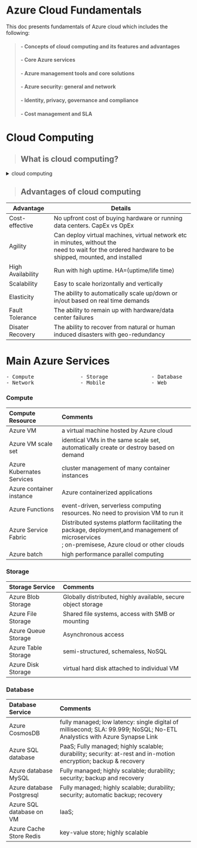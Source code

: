 # Azure Cloud Fundamentals

This doc presents fundamentals of Azure cloud which includes the following:


> ####   - Concepts of cloud computing and its features and advantages
> ####   - Core Azure services
> ####   - Azure management tools and core solutions
> ####   - Azure security: general and network
> ####   - Identity, privacy, governance and compliance
> ####   - Cost management and SLA





# Cloud Computing

> ## What is cloud computing?

<details><summary> cloud computing </summary><p>
<pre>
- Using the Internet to deliver from remote computing services: computing; networking; 
  storage; analytics; and intelligence etc.
- Virtual rather than physical
- pay as you go
- rental rather ownership
</pre>
</p></details>

> ## Advantages of cloud computing


| Advantage  | Details |
|---|---|
|Cost-effective | No upfront cost of buying hardware or running data centers. CapEx vs OpEx |
|Agility | Can deploy virtual machines, virtual network etc in minutes, without the <br>need to wait for the ordered hardware to be shipped, mounted, and installed |
|High Availability | Run with high uptime. HA=(uptime/life time)|
|Scalability | Easy to scale horizontally and vertically |
|Elasticity | The ability to automatically scale up/down or in/out based on real time demands |
|Fault Tolerance | The ability to remain up with hardware/data center failures|
|Disater Recovery | The ability to recover from natural or human induced disasters with geo-redundancy|

# Main Azure Services

<pre>
- Compute               - Storage              - Database          - Big Data     - AI
- Network               - Mobile               - Web               - IoT          - DevOps
</pre>


### Compute
 
 | Compute Resource | Comments |
 | :--- |:---|
 | Azure VM | a virtual machine hosted by Azure cloud |
 | Azure VM scale set | identical VMs in the same scale set, automatically create or destroy based on demand |
 | Azure Kubernates Services | cluster management of many container instances |
 | Azure container instance | Azure containerized applications|
 | Azure Functions | event-driven, serverless computing resources. No need to provision VM to run it |
 | Azure Service Fabric | Distributed systems platform facilitating the package, deployment,and management of microservices <br> ; on-premisese, Azure cloud or other clouds |
 | Azure batch | high performance parallel computing |



### Storage
 | Storage Service | Comments |
 |:---|:---|
 |Azure Blob Storage| Globally distributed, highly available, secure object storage |
 |Azure File Storage | Shared file systems, access with SMB or mounting |
 |Azure Queue Storage | Asynchronous access |
 |Azure Table Storage | semi-structured, schemaless, NoSQL |
 |Azure Disk Storage | virtual hard disk attached to individual VM |



### Database

| Database Service | Comments |
|:---|:---|
|Azure CosmosDB |fully managed; low latency: single digital of millisecond; SLA: 99.999; NoSQL; No-ETL Analystics with Azure Synapse Link |
|Azure SQL database | PaaS; Fully managed; highly scalable; durability; security: at-rest and in-motion encryption; backup & recovery|
|Azure database MySQL |Fully managed; highly scalable; durability; security; backup and recovery|
|Azure database Postgresql |Fully managed; highly scalable; durability; security; automatic backup; recovery|
|Azure SQL database on VM | IaaS; |
|Azure Cache Store Redis | key-value store; highly scalable |

